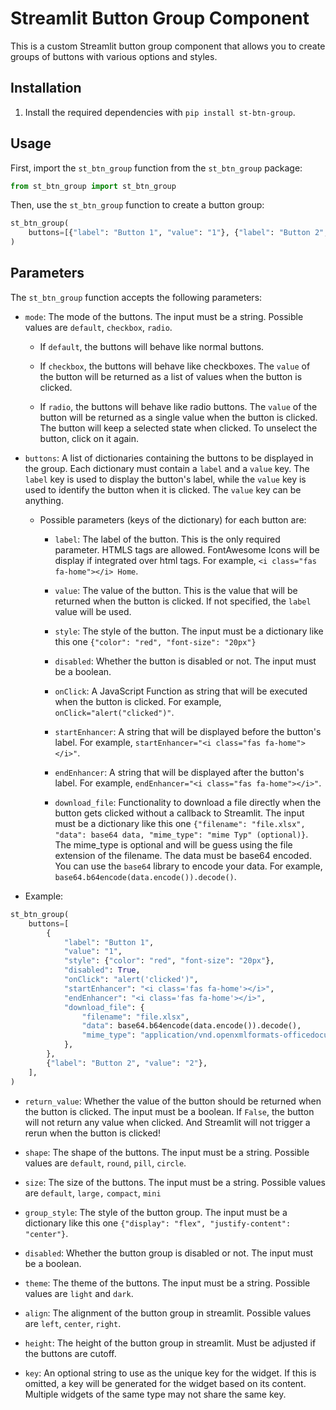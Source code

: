 # Streamlit Button Group Component

This is a custom Streamlit button group component that allows you to create groups of buttons with various options and styles.

## Installation

1. Install the required dependencies with `pip install st-btn-group`.

## Usage

First, import the `st_btn_group` function from the `st_btn_group` package:

```python
from st_btn_group import st_btn_group

```

Then, use the `st_btn_group` function to create a button group:

```python
st_btn_group(
    buttons=[{"label": "Button 1", "value": "1"}, {"label": "Button 2", "value": "2"}],   
)    
```

## Parameters

The `st_btn_group` function accepts the following parameters:

- `mode`: The mode of the buttons. The input must be a string. Possible values are `default`, `checkbox`, `radio`.
   
    - If `default`, the buttons will behave like normal buttons. 

    - If `checkbox`, the buttons will behave like checkboxes. The `value` of the button will be returned as a list of values when the button is clicked.
    
    - If `radio`, the buttons will behave like radio buttons. The `value` of the button will be returned as a single value when the button is clicked. The button will keep a selected state when clicked. To unselect the button, click on it again.


- `buttons`: A list of dictionaries containing the buttons to be displayed in the group. Each dictionary must contain a `label` and a `value` key. The `label` key is used to display the button's label, while the `value` key is used to identify the button when it is clicked. The `value` key can be anything.

    - Possible parameters (keys of the dictionary) for each button are:

        - `label`: The label of the button. This is the only required parameter. HTMLS tags are allowed. FontAwesome Icons will be display if integrated over html tags. For example, `<i class="fas fa-home"></i> Home`.

        - `value`: The value of the button. This is the value that will be returned when the button is clicked. If not specified, the `label` value will be used.

        - `style`: The style of the button. The input must be a dictionary like this one `{"color": "red", "font-size": "20px"}`

        - `disabled`: Whether the button is disabled or not. The input must be a boolean.

        - `onClick`: A JavaScript Function as string that will be executed when the button is clicked. For example, `onClick="alert("clicked")"`.

        - `startEnhancer`: A string that will be displayed before the button's label. For example, `startEnhancer="<i class="fas fa-home"></i>"`.

        - `endEnhancer`: A string that will be displayed after the button's label. For example, `endEnhancer="<i class="fas fa-home"></i>"`.

        - `download_file`: Functionality to download a file directly when the button gets clicked without a callback to Streamlit. The input must be a dictionary like this one `{"filename": "file.xlsx", "data": base64 data, "mime_type": "mime Typ" (optional)}`. The mime_type is optional and will be guess using the file extension of the filename. The data must be base64 encoded. You can use the `base64` library to encode your data. For example, `base64.b64encode(data.encode()).decode()`.

- Example: 
```python
st_btn_group(
    buttons=[
        {
            "label": "Button 1",
            "value": "1",
            "style": {"color": "red", "font-size": "20px"},
            "disabled": True,
            "onClick": "alert('clicked')",
            "startEnhancer": "<i class='fas fa-home'></i>",
            "endEnhancer": "<i class='fas fa-home'></i>",
            "download_file": {
                "filename": "file.xlsx",
                "data": base64.b64encode(data.encode()).decode(),
                "mime_type": "application/vnd.openxmlformats-officedocument.spreadsheetml.sheet",
            },
        },
        {"label": "Button 2", "value": "2"},
    ],
)
```

- `return_value`: Whether the value of the button should be returned when the button is clicked. The input must be a boolean. If `False`, the button will not return any value when clicked. And Streamlit will not trigger a rerun when the button is clicked! 

- `shape`: The shape of the buttons. The input must be a string. Possible values are `default`, `round`, `pill`, `circle`.

- `size`: The size of the buttons. The input must be a string. Possible values are `default`, `large,` `compact`, `mini`

- `group_style`: The style of the button group. The input must be a dictionary like this one `{"display": "flex", "justify-content": "center"}`.

- `disabled`: Whether the button group is disabled or not. The input must be a boolean.


- `theme`: The theme of the buttons. The input must be a string. Possible values are `light` and `dark`.

- `align`: The alignment of the button group in streamlit. Possible values are `left`, `center`, `right`.

- `height`: The height of the button group in streamlit. Must be adjusted if the buttons are cutoff.

- `key`: An optional string to use as the unique key for the widget. If this is omitted, a key will be generated for the widget based on its content. Multiple widgets of the same type may not share the same key.



